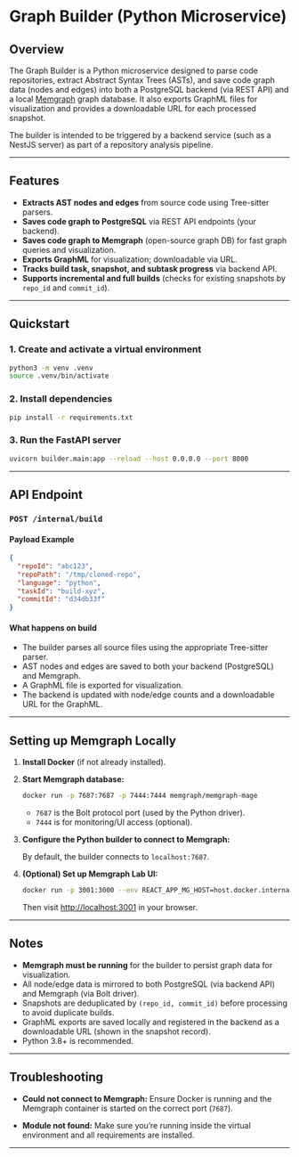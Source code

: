 

# Graph Builder (Python Microservice)

## Overview

The Graph Builder is a Python microservice designed to parse code repositories, extract Abstract Syntax Trees (ASTs), and save code graph data (nodes and edges) into both a PostgreSQL backend (via REST API) and a local [Memgraph](https://memgraph.com/) graph database. It also exports GraphML files for visualization and provides a downloadable URL for each processed snapshot.

The builder is intended to be triggered by a backend service (such as a NestJS server) as part of a repository analysis pipeline.

---

## Features

- **Extracts AST nodes and edges** from source code using Tree-sitter parsers.
- **Saves code graph to PostgreSQL** via REST API endpoints (your backend).
- **Saves code graph to Memgraph** (open-source graph DB) for fast graph queries and visualization.
- **Exports GraphML** for visualization; downloadable via URL.
- **Tracks build task, snapshot, and subtask progress** via backend API.
- **Supports incremental and full builds** (checks for existing snapshots by `repo_id` and `commit_id`).

---

## Quickstart

### 1. Create and activate a virtual environment

```bash
python3 -m venv .venv
source .venv/bin/activate
````

### 2. Install dependencies

```bash
pip install -r requirements.txt
```

### 3. Run the FastAPI server

```bash
uvicorn builder.main:app --reload --host 0.0.0.0 --port 8000
```

---

## API Endpoint

### `POST /internal/build`

#### Payload Example

```json
{
  "repoId": "abc123",
  "repoPath": "/tmp/cloned-repo",
  "language": "python",
  "taskId": "build-xyz",
  "commitId": "d34db33f"
}
```

#### What happens on build

* The builder parses all source files using the appropriate Tree-sitter parser.
* AST nodes and edges are saved to both your backend (PostgreSQL) and Memgraph.
* A GraphML file is exported for visualization.
* The backend is updated with node/edge counts and a downloadable URL for the GraphML.

---

## Setting up Memgraph Locally

1. **Install Docker** (if not already installed).

2. **Start Memgraph database:**

   ```bash
   docker run -p 7687:7687 -p 7444:7444 memgraph/memgraph-mage
   ```

   * `7687` is the Bolt protocol port (used by the Python driver).
   * `7444` is for monitoring/UI access (optional).

3. **Configure the Python builder to connect to Memgraph:**

   By default, the builder connects to `localhost:7687`.

4. **(Optional) Set up Memgraph Lab UI:**

   ```bash
   docker run -p 3001:3000 --env REACT_APP_MG_HOST=host.docker.internal --env REACT_APP_MG_PORT=7687 memgraph/lab
   ```

   Then visit [http://localhost:3001](http://localhost:3001) in your browser.

---

## Notes

* **Memgraph must be running** for the builder to persist graph data for visualization.
* All node/edge data is mirrored to both PostgreSQL (via backend API) and Memgraph (via Bolt driver).
* Snapshots are deduplicated by `(repo_id, commit_id)` before processing to avoid duplicate builds.
* GraphML exports are saved locally and registered in the backend as a downloadable URL (shown in the snapshot record).
* Python 3.8+ is recommended.

---

## Troubleshooting

* **Could not connect to Memgraph:**
  Ensure Docker is running and the Memgraph container is started on the correct port (`7687`).

* **Module not found:**
  Make sure you’re running inside the virtual environment and all requirements are installed.

---